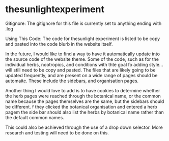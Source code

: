 # thesunlightexperiment

Gitignore:
The gitignore for this file is currently set to anything ending with .log


Using This Code:
The code for thesunlight experiment is listed to be copy and pasted into the code blurb in the website itself. 

In the future, I would like to find a way to have it automatically update into the source code of the website theme. Some of the code, such as for the individual herbs, nootropics, and conditions with thte goal fo adding style... will still need to be copy and pasted. The files that are likely going to be updated frequently, and are present on a wide range of pages should be automaitc. These include the sidebars, and organisation pages. 

Another thing I would love to add is to have cookies to determine whether the herb pages were reached through the botanical name, or the common name because the pages themselves are the same, but the sidebars should be different. f they clicked the botanical organisation and entered a herb pagem the side bar should also list the herbs by botanical name rather than the default common names. 

This could also be achieved through the use of a drop down selector. More research and testing will need to be done on this. 
